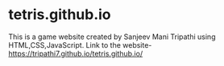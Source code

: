 # tetris.github.io

This is a game website created by Sanjeev Mani Tripathi using HTML,CSS,JavaScript.
Link to the website-  https://tripathi7.github.io/tetris.github.io/
